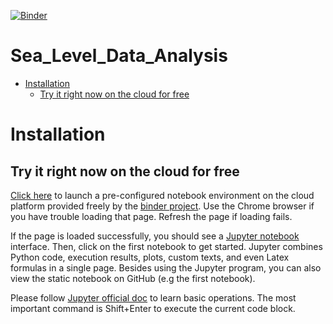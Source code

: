 [![Binder](https://mybinder.org/badge_logo.svg)](https://mybinder.org/v2/gh/Rohithocean/Sea_Level_Data_Analysis/main)

# Sea_Level_Data_Analysis  

* [Installation](#installation)
  * [Try it right now on the cloud for free](#try-it-right-now-on-the-cloud-for-free)
  
# Installation
## Try it right now on the cloud for free
[Click here](https://mybinder.org/v2/gh/Rohithocean/Sea_Level_Data_Analysis/main) to launch a pre-configured notebook environment on the cloud platform provided freely by the  [binder project](https://mybinder.org). Use the Chrome browser if you have trouble loading that page. Refresh the page if loading fails.

If the page is loaded successfully, you should see a [Jupyter notebook](https://jupyter-notebook.readthedocs.io/en/stable/examples/Notebook/What%20is%20the%20Jupyter%20Notebook.html) interface. Then, click on the first notebook to get started. Jupyter combines Python code, execution results, plots, custom texts, and even Latex formulas in a single page. Besides using the Jupyter program, you can also view the static notebook on GitHub (e.g the first notebook).

Please follow [Jupyter official doc](https://jupyter-notebook.readthedocs.io/en/stable/examples/Notebook/Notebook%20Basics.html) to learn basic operations. The most important command is Shift+Enter to execute the current code block.
